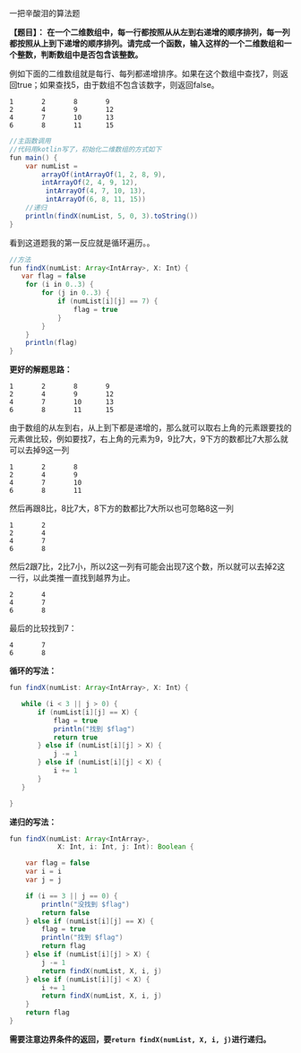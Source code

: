 一把辛酸泪的算法题

**【题目】：**
**在一个二维数组中，每一行都按照从从左到右递增的顺序排列，每一列都按照从上到下递增的顺序排列。请完成一个函数，输入这样的一个二维数组和一个整数，判断数组中是否包含该整数。**

例如下面的二维数组就是每行、每列都递增排序。如果在这个数组中查找7，则返回true；如果查找5，由于数组不包含该数字，则返回false。
```
1       2       8       9
2       4       9       12
4       7       10      13
6       8       11      15
```
```java
//主函数调用
//代码用kotlin写了，初始化二维数组的方式如下
fun main() {
    var numList =
        arrayOf(intArrayOf(1, 2, 8, 9), 
        intArrayOf(2, 4, 9, 12),
         intArrayOf(4, 7, 10, 13), 
         intArrayOf(6, 8, 11, 15))
    //递归
    println(findX(numList, 5, 0, 3).toString())
}
```
看到这道题我的第一反应就是循环遍历。。
```java
//方法
fun findX(numList: Array<IntArray>, X: Int）{
   var flag = false
    for (i in 0..3) {
        for (j in 0..3) {
            if (numList[i][j] == 7) {
                flag = true
            }
        }
    }
    println(flag)
}
```

**更好的解题思路：**

```
1       2       8       9
2       4       9       12
4       7       10      13
6       8       11      15
```

由于数组的从左到右，从上到下都是递增的，那么就可以取右上角的元素跟要找的元素做比较，例如要找7，右上角的元素为9，9比7大，9下方的数都比7大那么就可以去掉9这一列
```
1       2       8
2       4       9
4       7       10
6       8       11
```
然后再跟8比，8比7大，8下方的数都比7大所以也可忽略8这一列
```
1       2
2       4
4       7
6       8
```
然后2跟7比，2比7小，所以2这一列有可能会出现7这个数，所以就可以去掉2这一行，以此类推一直找到越界为止。
```
2       4
4       7
6       8
```
最后的比较找到7：
```
4       7
6       8
```

**循环的写法：**
```java
fun findX(numList: Array<IntArray>, X: Int）{

   while (i < 3 || j > 0) {
       if (numList[i][j] == X) {
           flag = true
           println("找到 $flag")
           return true
       } else if (numList[i][j] > X) {
           j -= 1
       } else if (numList[i][j] < X) {
           i += 1
       }
   }

}
```

**递归的写法：**
```java
fun findX(numList: Array<IntArray>, 
            X: Int, i: Int, j: Int): Boolean {

    var flag = false
    var i = i
    var j = j

    if (i == 3 || j == 0) {
        println("没找到 $flag")
        return false
    } else if (numList[i][j] == X) {
        flag = true
        println("找到 $flag")
        return flag
    } else if (numList[i][j] > X) {
        j -= 1
        return findX(numList, X, i, j)
    } else if (numList[i][j] < X) {
        i += 1
        return findX(numList, X, i, j)
    }
    return flag
}
```
**需要注意边界条件的返回，要``return findX(numList, X, i, j)``进行递归。**
